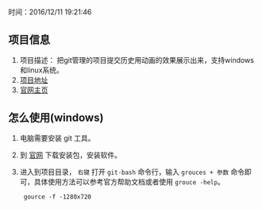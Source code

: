 ##  
时间：2016/12/11 19:21:46 

## 项目信息
1. 项目描述： 把git管理的项目提交历史用动画的效果展示出来，支持windows和linux系统。
1. [项目地址](https://github.com/acaudwell/Gource)
2. [官网主页](http://gource.io/)

## 怎么使用(windows)
1. 电脑需要安装 git 工具。
2. 到 [官网](http://gource.io/) 下载安装包，安装软件。
3. 进入到项目目录， `右键` 打开 `git-bash` 命令行，输入 `grouces + 参数` 命令即可，具体使用方法可以参考官方帮助文档或者使用 `grouce -help`。

		gource -f -1280x720

	